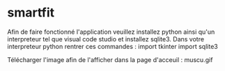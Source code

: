 # smartfit
Afin de faire fonctionné l'application veuillez installez python ainsi qu'un interpreteur tel que visual code studio et installez sqlite3.
Dans votre interpreteur python rentrer ces commandes :
import tkinter
import sqlite3

Télécharger l'image afin de l'afficher dans la page d'acceuil : muscu.gif 
